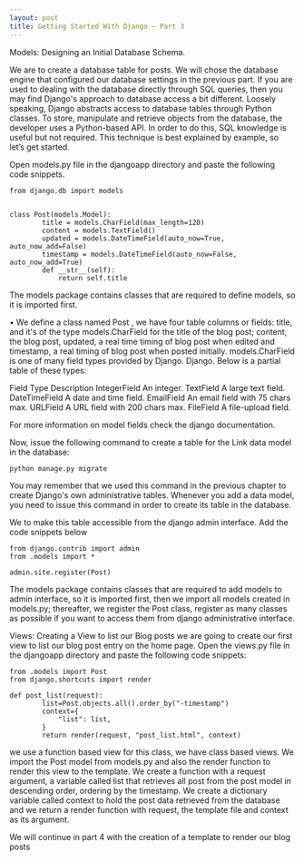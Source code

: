 ```yaml
---
layout: post
title: Getting Started With Django – Part 3
---
```



Models: Designing an Initial Database Schema.

We are to create a database table for posts. We will chose the database engine that configured our database settings in the previous part. If you are used to dealing with the database directly through SQL queries, then you may find Django's approach to database access a bit different. Loosely speaking,
Django abstracts access to database tables through Python classes. To store, manipulate and retrieve objects from the database, the developer uses a Python-based API. In order to do this, SQL knowledge is useful but not required. This technique is best explained by example, so let’s get started.

Open models.py file in the djangoapp directory and paste the following code snippets.


	from django.db import models


	class Post(models.Model):
    		title = models.CharField(max_length=120)
    		content = models.TextField()
    		updated = models.DateTimeField(auto_now=True, auto_now_add=False)
    		timestamp = models.DateTimeField(auto_now=False, auto_now_add=True)
    		def __str__(self):
        		return self.title

The models package contains classes that are required to define models, so it is imported first.

• We define a class named Post , we have four table columns or fields: title, and it's of the type models.CharField for the title of the blog post; content, the blog post, updated, a real time timing of blog post when edited and timestamp, a real timing of blog post when posted initially. models.CharField  is one of many field types provided by Django.  Django. Below is a partial table of these types:

Field Type
Description
IntegerField
An integer.
TextField
A large text field.
DateTimeField
A date and time field.
EmailField
An email field with 75 chars max.
URLField
A URL field with 200 chars max.
FileField
A file-upload field.

For more information on model fields check the django documentation.

Now, issue the following command to create a table for the Link data model in
the database:

	python manage.py migrate

You may remember that we used this command in the previous chapter to create Django's own administrative tables. Whenever you add a data model, you need to issue this command in order to create its table in the database.

We to make this table accessible from the django admin interface. Add the code snippets below


	from django.contrib import admin
	from .models import *

	admin.site.register(Post)
The models package contains classes that are required to add models to admin interface, so it is imported first, then we import all models created in models.py; thereafter, we register the Post class, register as many classes as possible if you want to access them from django administrative interface.


Views: Creating a View to list our Blog posts
we are going to create our first view to list our blog post entry on the home page. Open the views.py file in the djangoapp directory and paste the following code snippets:

	from .models import Post
	from django.shortcuts import render

	def post_list(request):
    		list=Post.objects.all().order_by("-timestamp")
    		context={
        		"list": list,
    		}
    		return render(request, "post_list.html", context)
we use a function based view for this class, we have  class based views. We import the Post model from models.py and also the render function to render this view to the template. We create a function with a request argument, a variable called list that retrieves all post from the post model in descending order, ordering by the timestamp. We create a dictionary variable called context to hold the post data retrieved from the database and we return a render function with request, the template file and context as its argument.

We will continue in part 4 with the creation of a template to render our blog posts

